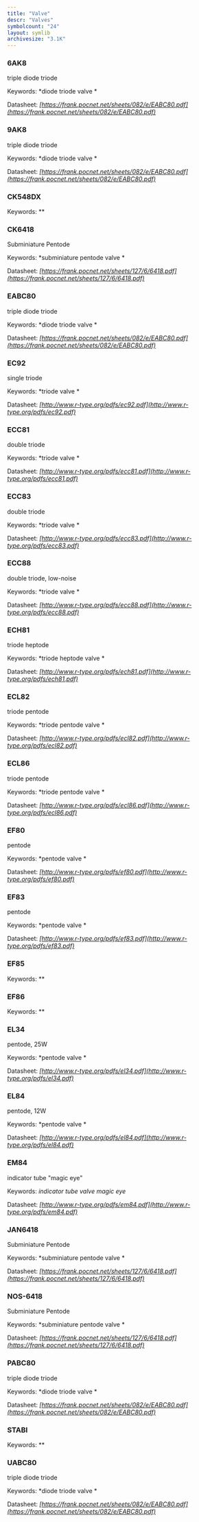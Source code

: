 ```yaml
---
title: "Valve"
descr: "Valves"
symbolcount: "24"
layout: symlib
archivesize: "3.1K"
---
```


### 6AK8
triple diode triode


Keywords: *diode triode valve *

Datasheet: *[https://frank.pocnet.net/sheets/082/e/EABC80.pdf](https://frank.pocnet.net/sheets/082/e/EABC80.pdf)*

### 9AK8
triple diode triode


Keywords: *diode triode valve *

Datasheet: *[https://frank.pocnet.net/sheets/082/e/EABC80.pdf](https://frank.pocnet.net/sheets/082/e/EABC80.pdf)*

### CK548DX



Keywords: **

### CK6418
Subminiature Pentode


Keywords: *subminiature pentode valve *

Datasheet: *[https://frank.pocnet.net/sheets/127/6/6418.pdf](https://frank.pocnet.net/sheets/127/6/6418.pdf)*

### EABC80
triple diode triode


Keywords: *diode triode valve *

Datasheet: *[https://frank.pocnet.net/sheets/082/e/EABC80.pdf](https://frank.pocnet.net/sheets/082/e/EABC80.pdf)*

### EC92
single triode


Keywords: *triode valve *

Datasheet: *[http://www.r-type.org/pdfs/ec92.pdf](http://www.r-type.org/pdfs/ec92.pdf)*

### ECC81
double triode


Keywords: *triode valve *

Datasheet: *[http://www.r-type.org/pdfs/ecc81.pdf](http://www.r-type.org/pdfs/ecc81.pdf)*

### ECC83
double triode


Keywords: *triode valve *

Datasheet: *[http://www.r-type.org/pdfs/ecc83.pdf](http://www.r-type.org/pdfs/ecc83.pdf)*

### ECC88
double triode, low-noise


Keywords: *triode valve *

Datasheet: *[http://www.r-type.org/pdfs/ecc88.pdf](http://www.r-type.org/pdfs/ecc88.pdf)*

### ECH81
triode heptode


Keywords: *triode heptode valve *

Datasheet: *[http://www.r-type.org/pdfs/ech81.pdf](http://www.r-type.org/pdfs/ech81.pdf)*

### ECL82
triode pentode


Keywords: *triode pentode valve *

Datasheet: *[http://www.r-type.org/pdfs/ecl82.pdf](http://www.r-type.org/pdfs/ecl82.pdf)*

### ECL86
triode pentode


Keywords: *triode pentode valve *

Datasheet: *[http://www.r-type.org/pdfs/ecl86.pdf](http://www.r-type.org/pdfs/ecl86.pdf)*

### EF80
pentode


Keywords: *pentode valve *

Datasheet: *[http://www.r-type.org/pdfs/ef80.pdf](http://www.r-type.org/pdfs/ef80.pdf)*

### EF83
pentode


Keywords: *pentode valve *

Datasheet: *[http://www.r-type.org/pdfs/ef83.pdf](http://www.r-type.org/pdfs/ef83.pdf)*

### EF85



Keywords: **

### EF86



Keywords: **

### EL34
pentode, 25W


Keywords: *pentode valve *

Datasheet: *[http://www.r-type.org/pdfs/el34.pdf](http://www.r-type.org/pdfs/el34.pdf)*

### EL84
pentode, 12W


Keywords: *pentode valve *

Datasheet: *[http://www.r-type.org/pdfs/el84.pdf](http://www.r-type.org/pdfs/el84.pdf)*

### EM84
indicator tube "magic eye"


Keywords: *indicator tube valve magic eye*

Datasheet: *[http://www.r-type.org/pdfs/em84.pdf](http://www.r-type.org/pdfs/em84.pdf)*

### JAN6418
Subminiature Pentode


Keywords: *subminiature pentode valve *

Datasheet: *[https://frank.pocnet.net/sheets/127/6/6418.pdf](https://frank.pocnet.net/sheets/127/6/6418.pdf)*

### NOS-6418
Subminiature Pentode


Keywords: *subminiature pentode valve *

Datasheet: *[https://frank.pocnet.net/sheets/127/6/6418.pdf](https://frank.pocnet.net/sheets/127/6/6418.pdf)*

### PABC80
triple diode triode


Keywords: *diode triode valve *

Datasheet: *[https://frank.pocnet.net/sheets/082/e/EABC80.pdf](https://frank.pocnet.net/sheets/082/e/EABC80.pdf)*

### STABI



Keywords: **

### UABC80
triple diode triode


Keywords: *diode triode valve *

Datasheet: *[https://frank.pocnet.net/sheets/082/e/EABC80.pdf](https://frank.pocnet.net/sheets/082/e/EABC80.pdf)*

